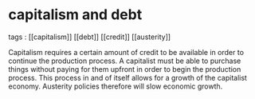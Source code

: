 # capitalism and debt

tags
: [[capitalism]] [[debt]] [[credit]] [[austerity]]

Capitalism requires a certain amount of credit to be available in order to continue the production process. A capitalist must be able to purchase things without paying for them upfront in order to begin the production process. This process in and of itself allows for a growth of the capitalist economy. Austerity policies therefore will slow economic growth.

